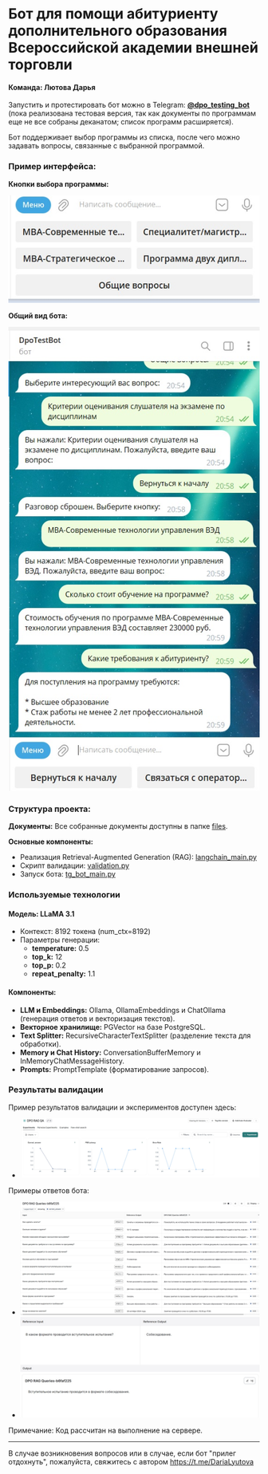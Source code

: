 # Бот для помощи абитуриенту дополнительного образования Всероссийской академии внешней торговли

#### Команда: Лютова Дарья

Запустить и протестировать бот можно в Telegram: [**@dpo_testing_bot**](https://t.me/dpo_testing_bot) (пока реализована тестовая версия, так как документы по программам еще не все собраны деканатом; список программ расширяется).

Бот поддерживает выбор программы из списка, после чего можно задавать вопросы, связанные с выбранной программой.

### Пример интерфейса:

**Кнопки выбора программы:**

![Пример кнопок](images/кнопки.jpg)

**Общий вид бота:** 

![Пример интерфейса бота](images/бот.jpg)

### Структура проекта:

**Документы:**
 Все собранные документы доступны в папке [files](./files).

**Основные компоненты:**
   - Реализация Retrieval-Augmented Generation (RAG): [langchain_main.py](./langchain_main.py)
   - Скрипт валидации: [validation.py](./validation.py)
   - Запуск бота: [tg_bot_main.py](./tg_bot_main.py)

### Используемые технологии

#### Модель: **LLaMA 3.1**
  - Контекст: 8192 токена (num_ctx=8192)
  - Параметры генерации:
    - **temperature:** 0.5 
    - **top_k:** 12 
    - **top_p:** 0.2 
    - **repeat_penalty:** 1.1

#### Компоненты:
- **LLM и Embeddings:** Ollama, OllamaEmbeddings и ChatOllama (генерация ответов и векторизация текстов).
- **Векторное хранилище:** PGVector на базе PostgreSQL.
- **Text Splitter:** RecursiveCharacterTextSplitter (разделение текста для обработки).
- **Memory и Chat History:** ConversationBufferMemory и InMemoryChatMessageHistory.
- **Prompts:** PromptTemplate (форматирование запросов).

### Результаты валидации

Пример результатов валидации и экспериментов доступен здесь:
- ![Результаты экспериментов](images/Эксперименты.jpg)

Примеры ответов бота:
- ![Пример ответа 1](images/Эксперименты1.jpg)
- ![Пример ответа 2](images/Эксперименты2.jpg)




Примечание: Код рассчитан на выполнение на сервере.

---

В случае возникновения вопросов или в случае, если бот "прилег отдохнуть", пожалуйста, свяжитесь с автором https://t.me/DariaLyutova

